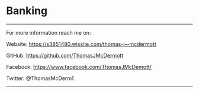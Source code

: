 # Banking
----------------------------------------------------------------------------------------------------

For more information reach me on:

Website: https://s3851480.wixsite.com/thomas-j--mcdermott 

GitHub: https://github.com/ThomasJMcDermott 

Facebook:  https://www.facebook.com/ThomasJMcDemott/

Twitter: @ThomasMcDerm1 

----------------------------------------------------------------------------------------------------

